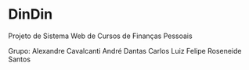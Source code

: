 # DinDin

Projeto de Sistema Web de Cursos de Finanças Pessoais

Grupo:
Alexandre Cavalcanti
André Dantas
Carlos
Luiz Felipe
Roseneide Santos



